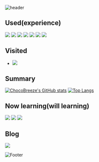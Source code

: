 ![header](https://capsule-render.vercel.app/api?type=waving&color=timeGradient&height=200&section=header&text=Hello!&fontSize=50)

## Used(experience)
<a href = "https://github.com/ChocoBreeze"> <img src="https://img.shields.io/badge/C++-red.svg?style=flat-square&logo=c%2B%2B&logoColor=white"/></a>
<a href = "https://github.com/ChocoBreeze"> <img src="https://img.shields.io/badge/Python-orange.svg?style=flat-square&logo=Python&logoColor=white"/></a>
<a href = "https://github.com/ChocoBreeze"> <img src="https://img.shields.io/badge/Visual Studio-yellow.svg?style=flat-square&logo=Visual Studio&logoColor=white"/></a>
<a href = "https://github.com/ChocoBreeze"> <img src="https://img.shields.io/badge/Visual Studio Code-yellowgreen.svg?style=flat-square&logo=Visual Studio Code&logoColor=white"/></a>
<a href = "https://github.com/ChocoBreeze"> <img src="https://img.shields.io/badge/IntelliJ IDEA-green.svg?style=flat-square&logo=IntelliJ IDEA&logoColor=white"/></a>
<a href = "https://github.com/ChocoBreeze"> <img src="https://img.shields.io/badge/JavaScript-blue?style=flat-square&logo=JavaScript&logoColor=white"/></a>
<a href = "https://github.com/ChocoBreeze"> <img src="https://img.shields.io/badge/Unity-purple?style=flat-square&logo=Unity&logoColor=white"/></a>

## Visited
- <a href="https://github.com/ChocoBreeze"><img src = "https://hits.seeyoufarm.com/api/count/incr/badge.svg?url=https%3A%2F%2Fgithub.com%2FChocoBreeze&count_bg=%23000000&title_bg=%23FF0000&icon=github.svg&icon_color=%23E7E7E7&title=GitHub&edge_flat=false"/></a>


## Summary
[![ChocoBreeze's GitHub stats](https://github-readme-stats.vercel.app/api?username=ChocoBreeze)](https://github.com/ChocoBreeze/github-readme-stats)
[![Top Langs](https://github-readme-stats.vercel.app/api/top-langs/?username=ChocoBreeze&layout=compact)](https://github.com/ChocoBreeze/github-readme-stats)


## Now learning(will learning)
<a href = "https://github.com/ChocoBreeze"> <img src="https://img.shields.io/badge/C++-red.svg?style=flat-square&logo=c%2B%2B&logoColor=white"/></a>
<a href = "https://github.com/ChocoBreeze"><img src="https://img.shields.io/badge/Unreal Engine-orange?style=flat-square&logo=Unreal Engine&logoColor=white"/></a>
<a href = "https://github.com/ChocoBreeze"><img src="https://img.shields.io/badge/Kotlin-yellow?style=flat-square&logo=Kotlin&logoColor=white"/> </a>
<!-- <a href = "https://github.com/ChocoBreeze"><img src="https://img.shields.io/badge/Vue.js-yellow?style=flat-square&logo=Vue.js&logoColor=white"/></a> -->


## Blog
<a href = "https://blog.naver.com/ds030337"> <img src="https://img.shields.io/badge/ChocoBreeze-Green?style=flat-square&logo=Naver&logoColor=white"/> </a>

![Footer](https://capsule-render.vercel.app/api?type=waving&color=timeGradient&height=200&section=footer)

<!--
**ChocoBreeze/ChocoBreeze** is a ✨ _special_ ✨ repository because its `README.md` (this file) appears on your GitHub profile.
https://simpleicons.org/ : 아이콘.
Here are some ideas to get you started:

- 🔭 I’m currently working on ...
- 🌱 I’m currently learning ...
- 👯 I’m looking to collaborate on ...
- 🤔 I’m looking for help with ...
- 💬 Ask me about ...
- 📫 How to reach me: ...
- 😄 Pronouns: ...
- ⚡ Fun fact: ...
-->
